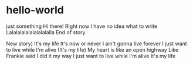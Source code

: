 # hello-world
just something
Hi there!
Right now I have no idea what to write
Lalalalalalalalalalalla
End of story

New story)
It's my life
It's now or never
I ain't gonna live forever
I just want to live while I'm alive
(It's my life)
My heart is like an open highway
Like Frankie said
I did it my way
I just want to live while I'm alive
It's my life
